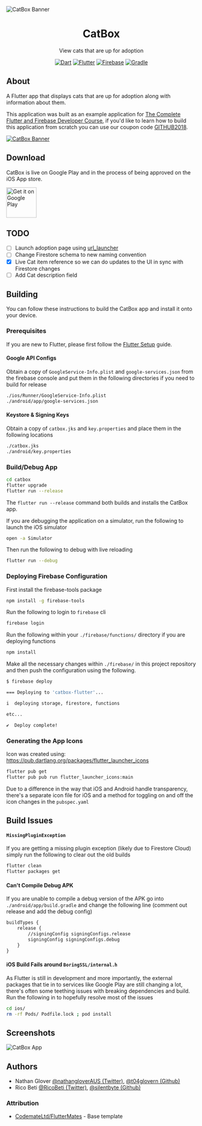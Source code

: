 ![CatBox Banner](/assets/project-banner.jpg)

<div align = "center">
    <h1>CatBox</h1>
    <p>View cats that are up for adoption</p>
    <a href="https://www.dartlang.org/" target="_blank"><img src="https://img.shields.io/badge/Dart-2.1.0-ff69b4.svg?longCache=true&style=for-the-badge" alt="Dart"></a>
    <a href="https://flutter.io/" target="_blank"><img src="https://img.shields.io/badge/Flutter-0.7.6-3BB9FF.svg?longCache=true&style=for-the-badge" alt="Flutter"></a>
    <a href="https://firebase.google.com/" target="_blank"><img src="https://img.shields.io/badge/Firebase-Cloud-orange.svg?longCache=true&style=for-the-badge" alt="Firebase"></a>
    <a href="https://gradle.org/" target="_blank"><img src="https://img.shields.io/badge/Gradle-4.1-green.svg?longCache=true&style=for-the-badge" alt="Gradle"></a>
</div>

## About

A Flutter app that displays cats that are up for adoption along with information about them.

This application was built as an example application for [The Complete Flutter and Firebase Developer Course](https://www.udemy.com/flutter-development/?couponCode=GITHUB2018), if you'd like to learn how to build this application from scratch you can use our coupon code [GITHUB2018](https://www.udemy.com/flutter-development/?couponCode=GITHUB2018).

[![CatBox Banner](/assets/announcement-banner.png)](https://www.udemy.com/flutter-development/?couponCode=GITHUB2018)

## Download

CatBox is live on Google Play and in the process of being approved on the iOS App store.

[<img src="https://play.google.com/intl/en_us/badges/images/generic/en_badge_web_generic.png" alt="Get it on Google Play" height="80">](https://play.google.com/store/apps/details?id=com.nathanglover.catbox)

## TODO

- [ ] Launch adoption page using [url_launcher](https://pub.dartlang.org/packages/url_launcher)
- [ ] Change Firestore schema to new naming convention
- [x] Live Cat item reference so we can do updates to the UI in sync with Firestore changes
- [ ] Add Cat description field

## Building

You can follow these instructions to build the CatBox app and install it onto your device.

### Prerequisites

If you are new to Flutter, please first follow the [Flutter Setup](https://flutter.io/setup/) guide.

#### Google API Configs

Obtain a copy of `GoogleService-Info.plist` and `google-services.json` from the firebase console and put them in the following directories if you need to build for release

```bash
./ios/Runner/GoogleService-Info.plist
./android/app/google-services.json
```

#### Keystore & Signing Keys

Obtain a copy of `catbox.jks` and `key.properties` and place them in the following locations

```bash
./catbox.jks
./android/key.properties
```

### Build/Debug App

```bash
cd catbox
flutter upgrade
flutter run --release
```

The `flutter run --release` command both builds and installs the CatBox app.

If you are debugging the application on a simulator, run the following to launch the iOS simulator

```bash
open -a Simulator
```

Then run the following to debug with live reloading

```bash
flutter run --debug
```

### Deploying Firebase Configuration

First install the firebase-tools package

```bash
npm install -g firebase-tools
```

Run the following to login to `firebase` cli

```bash
firebase login
```

Run the following within your `./firebase/functions/` directory if you are deploying functions

```bash
npm install
```

Make all the necessary changes within `./firebase/` in this project repository and then push the configuration using the following.


```bash
$ firebase deploy

=== Deploying to 'catbox-flutter'...

i  deploying storage, firestore, functions

etc...

✔  Deploy complete!
```

### Generating the App Icons

Icon was created using: https://pub.dartlang.org/packages/flutter_launcher_icons

```bash
flutter pub get
flutter pub pub run flutter_launcher_icons:main
```

Due to a difference in the way that iOS and Android handle transparency, there's a separate icon file for iOS and a method for toggling on and off the icon changes in the `pubspec.yaml`

## Build Issues

#### `MissingPluginException`

If you are getting a missing plugin exception (likely due to Firestore Cloud) simply run the following to clear out the old builds

```bash
flutter clean
flutter packages get
```

#### Can't Compile Debug APK

If you are unable to compile a debug version of the APK go into `./android/app/build.gradle` and change the following line (comment out release and add the debug config)

```xml
buildTypes {
    release {
        //signingConfig signingConfigs.release
        signingConfig signingConfigs.debug
    }
}
```

#### iOS Build Fails around `BoringSSL/internal.h`

As Flutter is still in development and more importantly, the external packages that tie in to services like Google Play are still changing a lot, there's often some teething issues with breaking dependencies and build. Run the following in to hopefully resolve most of the issues

```bash
cd ios/
rm -rf Pods/ Podfile.lock ; pod install
```

## Screenshots

![CatBox App](/assets/project-dashboard.jpg)

## Authors

* Nathan Glover [@nathangloverAUS (Twitter)](https://twitter.com/nathangloverAUS), [@t04glovern (Github)](https://github.com/t04glovern)
* Rico Beti [@RicoBeti (Twitter)](https://twitter.com/RicoBeti), [@silentbyte (Github)](https://github.com/SilentByte)

### Attribution

* [CodemateLtd/FlutterMates](https://github.com/CodemateLtd/FlutterMates) - Base template

